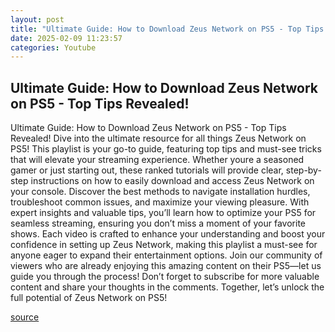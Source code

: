 ```yaml
---
layout: post
title: "Ultimate Guide: How to Download Zeus Network on PS5 - Top Tips Revealed!"
date: 2025-02-09 11:23:57
categories: Youtube
---
```


## Ultimate Guide: How to Download Zeus Network on PS5 - Top Tips Revealed!

Ultimate Guide: How to Download Zeus Network on PS5 - Top Tips Revealed!
Dive into the ultimate resource for all things Zeus Network on PS5! This playlist is your go-to guide, featuring top tips and must-see tricks that will elevate your streaming experience. Whether youre a seasoned gamer or just starting out, these ranked tutorials will provide clear, step-by-step instructions on how to easily download and access Zeus Network on your console.
Discover the best methods to navigate installation hurdles, troubleshoot common issues, and maximize your viewing pleasure. With expert insights and valuable tips, you’ll learn how to optimize your PS5 for seamless streaming, ensuring you don’t miss a moment of your favorite shows.
Each video is crafted to enhance your understanding and boost your confidence in setting up Zeus Network, making this playlist a must-see for anyone eager to expand their entertainment options. Join our community of viewers who are already enjoying this amazing content on their PS5—let us guide you through the process!
Don’t forget to subscribe for more valuable content and share your thoughts in the comments. Together, let’s unlock the full potential of Zeus Network on PS5!

[source](https://www.youtube.com/playlist?list=PLxXeNXdZLLrqNnA0oIRtjP7GbV_KJYZEV)